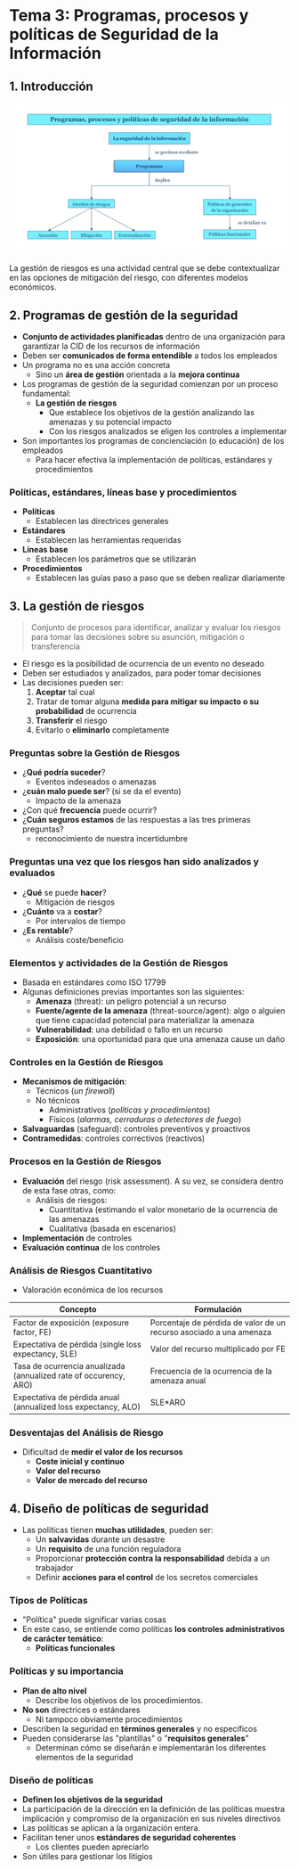 # Tema 3: Programas, procesos y políticas de Seguridad de la Información

## 1. Introducción

![Programas, procesos y políticas de Seguridad de la Información](img/t3.png)

La gestión de riesgos es una actividad central que se debe contextualizar en las opciones de mitigación del riesgo, con diferentes modelos económicos.

## 2. Programas de gestión de la seguridad

- **Conjunto de actividades planificadas** dentro de una organización para garantizar la CID de los recursos de información
- Deben ser **comunicados de forma entendible** a todos los empleados
- Un programa no es una acción concreta
    - Sino un **área de gestión** orientada a la **mejora continua**
- Los programas de gestión de la seguridad comienzan por un proceso fundamental:
    - **La gestión de riesgos**
        - Que establece los objetivos de la gestión analizando las amenazas y su potencial impacto
        - Con los riesgos analizados se eligen los controles a implementar
- Son importantes los programas de concienciación (o educación) de los empleados
    - Para hacer efectiva la implementación de políticas, estándares y procedimientos

### Políticas, estándares, líneas base y procedimientos

- **Políticas**
    - Establecen las directrices generales
- **Estándares**
    - Establecen las herramientas requeridas
- **Líneas base**
    - Establecen los parámetros que se utilizarán
- **Procedimientos**
    - Establecen las guías paso a paso que se deben realizar diariamente

## 3. La gestión de riesgos

> Conjunto de procesos para identificar, analizar y evaluar los riesgos para tomar las decisiones sobre su asunción, mitigación o transferencia

- El riesgo es la posibilidad de ocurrencia de un evento no deseado
- Deben ser estudiados y analizados, para poder tomar decisiones
- Las decisiones pueden ser:
    1. **Aceptar** tal cual
    2. Tratar de tomar alguna **medida para mitigar su impacto o su probabilidad** de ocurrencia
    3. **Transferir** el riesgo
    4. Evitarlo o **eliminarlo** completamente

### Preguntas sobre la Gestión de Riesgos

- ¿**Qué podría suceder**?
    - Eventos indeseados o amenazas
- ¿**cuán malo puede ser**? (si se da el evento)
    - Impacto de la amenaza
- ¿Con qué **frecuencia** puede ocurrir?
- ¿**Cuán seguros estamos** de las respuestas a las tres primeras preguntas?
    - reconocimiento de nuestra incertidumbre

### Preguntas una vez que los riesgos han sido analizados y evaluados

- ¿**Qué** se puede **hacer**?
    - Mitigación de riesgos
- ¿**Cuánto** va a **costar**?
    - Por intervalos de tiempo
- ¿**Es rentable**?
    - Análisis coste/beneficio

### Elementos y actividades de la Gestión de Riesgos

- Basada en estándares como ISO 17799
- Algunas definiciones previas importantes son las siguientes:
    - **Amenaza** (threat): un peligro potencial a un recurso
    - **Fuente/agente de la amenaza** (threat-source/agent): algo o alguien que tiene capacidad potencial para materializar la amenaza
    - **Vulnerabilidad**: una debilidad o fallo en un recurso
    - **Exposición**: una oportunidad para que una amenaza cause un daño

### Controles en la Gestión de Riesgos

- **Mecanismos de mitigación**:
    - Técnicos (*un firewall*)
    - No técnicos
        - Administrativos (*políticas y procedimientos*)
        - Físicos (*alarmas, cerraduras o detectores de fuego*)
- **Salvaguardas** (safeguard): controles preventivos y proactivos
- **Contramedidas**: controles correctivos (reactivos)

### Procesos en la Gestión de Riesgos

- **Evaluación** del riesgo (risk assessment). A su vez, se considera dentro de esta fase otras, como:
    - Análisis de riesgos:
        - Cuantitativa (estimando el valor monetario de la ocurrencia de las amenazas
        - Cualitativa (basada en escenarios)
- **Implementación** de controles
- **Evaluación continua** de los controles

### Análisis de Riesgos Cuantitativo

- Valoración económica de los recursos

| Concepto                                                          | Formulación                                                         |
|-------------------------------------------------------------------|---------------------------------------------------------------------|
| Factor de exposición (exposure factor, FE)                        | Porcentaje de pérdida de valor de un recurso asociado a una amenaza |
| Expectativa de pérdida (single loss expectancy, SLE)              | Valor del recurso multiplicado por FE                               |
| Tasa de ocurrencia anualizada (annualized rate of occurency, ARO) | Frecuencia de la ocurrencia de la amenaza anual                     |
| Expectativa de pérdida anual (annualized loss expectancy, ALO)    | SLE*ARO                                                             |

### Desventajas del Análisis de Riesgo

- Dificultad de **medir el valor de los recursos**
    - **Coste inicial y continuo**
    - **Valor del recurso**
    - **Valor de mercado del recurso**

## 4. Diseño de políticas de seguridad

- Las políticas tienen **muchas utilidades**, pueden ser:
    - Un **salvavidas** durante un desastre
    - Un **requisito** de una función reguladora
    - Proporcionar **protección contra la responsabilidad** debida a un trabajador
    - Definir **acciones para el control** de los secretos comerciales

### Tipos de Políticas

- "Política" puede significar varias cosas
- En este caso, se entiende como políticas **los controles administrativos de carácter temático**:
    - **Políticas funcionales**

### Políticas y su importancia

- **Plan de alto nivel**
    - Describe los objetivos de los procedimientos.
- **No son** directrices o estándares
    - Ni tampoco obviamente procedimientos
- Describen la seguridad en **términos generales** y no específicos
- Pueden considerarse las "plantillas" o "**requisitos generales**"
    - Determinan cómo se diseñarán e implementarán los diferentes elementos de la seguridad

### Diseño de políticas

- **Definen los objetivos de la seguridad**
- La participación de la dirección en la definición de las políticas muestra  implicación y compromiso de la organización en sus niveles directivos
- Las políticas se aplican a la organización entera.
- Facilitan tener unos **estándares de seguridad coherentes**
    - Los clientes pueden apreciarlo
- Son útiles para gestionar los litigios
